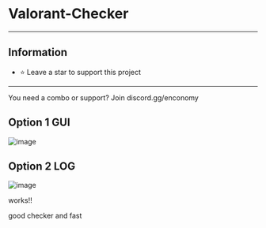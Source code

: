 # Valorant-Checker
-----
## Information
- ⭐ Leave a star to support this project
-----
You need a combo or support?
Join discord.gg/enconomy

## Option 1 GUI
![image](https://user-images.githubusercontent.com/90693180/180217407-bf6e6ad4-f7d3-4cdf-8d34-d2d5a94dc342.png)
## Option 2 LOG
![image](https://user-images.githubusercontent.com/90693180/180217673-99da55e8-f2f0-4a07-8cc0-466db8af1c24.png)

works!!

good checker and fast 

